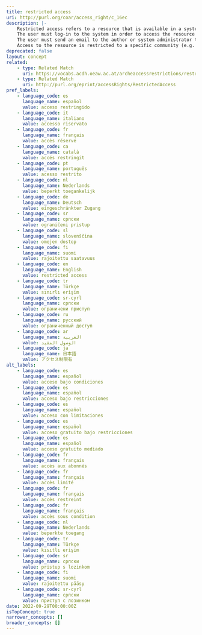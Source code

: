 ```yaml
---
title: restricted access
uri: http://purl.org/coar/access_right/c_16ec
description: |-
    Restricted access refers to a resource that is available in a system but with some type of restriction for full open access. This type of access can occur in a number of different situations. Some examples are described below:
    The user must log-in to the system in order to access the resource
    The user must send an email to the author or system administrator to access the resource
    Access to the resource is restricted to a specific community (e.g. limited to a university community)
deprecated: false
layout: concept
related:
    - type: Related Match
      uri: https://vocabs.acdh.oeaw.ac.at/archeaccessrestrictions/restricted
    - type: Related Match
      uri: http://purl.org/eprint/accessRights/RestrictedAccess
pref_labels:
    - language_code: es
      language_name: español
      value: acceso restringido
    - language_code: it
      language_name: italiano
      value: accesso riservato
    - language_code: fr
      language_name: français
      value: accès réservé
    - language_code: ca
      language_name: català
      value: accés restringit
    - language_code: pt
      language_name: português
      value: acesso restrito
    - language_code: nl
      language_name: Nederlands
      value: beperkt toegankelijk
    - language_code: de
      language_name: Deutsch
      value: eingeschränkter Zugang
    - language_code: sr
      language_name: српски
      value: ograničeni pristup
    - language_code: sl
      language_name: slovenščina
      value: omejen dostop
    - language_code: fi
      language_name: suomi
      value: rajoitettu saatavuus
    - language_code: en
      language_name: English
      value: restricted access
    - language_code: tr
      language_name: Türkçe
      value: sınırlı erişim
    - language_code: sr-cyrl
      language_name: српски
      value: ограничени приступ
    - language_code: ru
      language_name: русский
      value: ограниченный доступ
    - language_code: ar
      language_name: العربية
      value: الوصول المقيد
    - language_code: ja
      language_name: 日本語
      value: アクセス制限有
alt_labels:
    - language_code: es
      language_name: español
      value: acceso bajo condiciones
    - language_code: es
      language_name: español
      value: acceso bajo restricciones
    - language_code: es
      language_name: español
      value: acceso con limitaciones
    - language_code: es
      language_name: español
      value: acceso gratuito bajo restricciones
    - language_code: es
      language_name: español
      value: acceso gratuito mediado
    - language_code: fr
      language_name: français
      value: accès aux abonnés
    - language_code: fr
      language_name: français
      value: accès limité
    - language_code: fr
      language_name: français
      value: accès restreint
    - language_code: fr
      language_name: français
      value: accès sous condition
    - language_code: nl
      language_name: Nederlands
      value: beperkte toegang
    - language_code: tr
      language_name: Türkçe
      value: kısıtlı erişim
    - language_code: sr
      language_name: српски
      value: pristup s lozinkom
    - language_code: fi
      language_name: suomi
      value: rajoitettu pääsy
    - language_code: sr-cyrl
      language_name: српски
      value: приступ с лозинком
date: 2022-09-29T00:00:00Z
isTopConcept: true
narrower_concepts: []
broader_concepts: []
---
```


